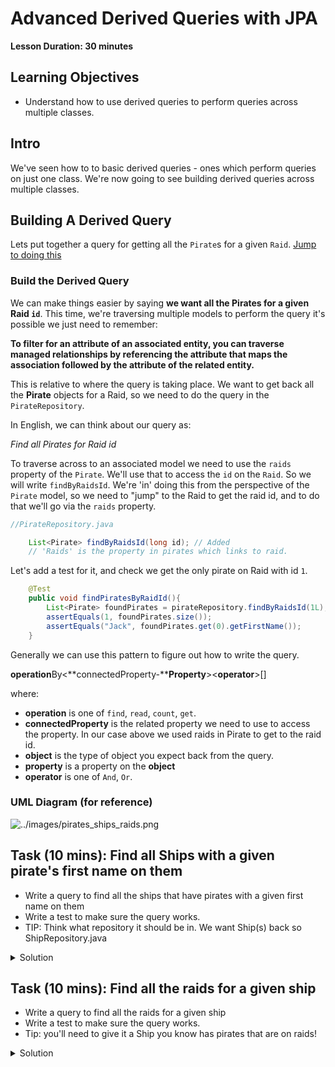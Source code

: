 # Advanced Derived Queries with JPA

**Lesson Duration: 30 minutes**

## Learning Objectives
- Understand how to use derived queries to perform queries across multiple classes.

## Intro
We've seen how to to basic derived queries - ones which perform queries on just one class. We're now going to see building derived queries across multiple classes.



## Building A Derived Query
Lets put together a query for getting all the `Pirate`s for a given `Raid`. [Jump to doing this](#build_query)




<a name="build_query"></a>
### Build the Derived Query

We can make things easier by saying **we want all the Pirates for a given Raid `id`**. This time, we're traversing multiple models to perform the query it's possible we just need to remember:

**To filter for an attribute of an associated entity, you can traverse managed relationships by referencing the attribute that maps the association followed by the attribute of the related entity.**

This is relative to where the query is taking place. We want to get back all the **Pirate** objects for a Raid, so we need to do the query in the `PirateRepository`.

In English, we can think about our query as:

*Find all Pirates for Raid id*

To traverse across to an associated model we need to use the `raids` property of the `Pirate`. We'll use that to access the `id` on the `Raid`.    So we will write `findByRaidsId`. We're 'in' doing this from the perspective of the `Pirate` model, so we need to "jump" to the Raid to get the raid id, and to do that we'll go via the `raids` property. 


```java
//PirateRepository.java

    List<Pirate> findByRaidsId(long id); // Added
    // 'Raids' is the property in pirates which links to raid.

```


Let's add a test for it, and check we get the only pirate on Raid with id `1`.

```java
	@Test
	public void findPiratesByRaidId(){
		List<Pirate> foundPirates = pirateRepository.findByRaidsId(1L);
		assertEquals(1, foundPirates.size());
		assertEquals("Jack", foundPirates.get(0).getFirstName());
	}

```

Generally we can use this pattern to figure out how to write the query.

**operation**By<**connectedProperty-****Property**><**operator**>[]

where:


*  **operation** is one of `find`, `read`, `count`, `get`.
*  **connectedProperty** is the related property we need to use to access the property. In our case above we used raids in Pirate to get to the raid id.
*  **object** is the type of object you expect back from the query. 
*  **property** is a property on the **object**
*  **operator** is one of `And`, `Or`.


### UML Diagram (for reference)

![../images/pirates_ships_raids.png](../images/pirates_ships_raids.png)

## Task (10 mins): Find all Ships with a given pirate's first name on them

* Write a query to find all the ships that have pirates with a given first name on them
* Write a test to make sure the query works.
* TIP: Think what repository it should be in. We want Ship(s) back so ShipRepository.java

<details>
<summary>
Solution
</summary>

```java
//ShipRepository.java
        List<Ship> findByPiratesFirstName(String firstName);

```

```java
//PirateserviceApplicationTests.java

@Test
	public void canFindShipsWithPiratesFirstName(){
		List<Ship> foundShips = shipRepository.findByPiratesFirstName("Maggie");

	}
	
```
</details>

## Task (10 mins): Find all the raids for a given ship

* Write a query to find all the raids for a given ship
* Write a test to make sure the query works.
* Tip: you'll need to give it a Ship you know has pirates that are on raids!

<details>
<summary>
Solution
</summary>

```java
//RaidRepository.java
       List<Raid> findByPiratesShip(Ship ship);
```

```java
//PirateserviceApplicationTests.java

	@Test
	public void canFindAllRaidsForAGivenShip(){
		Ship  foundShip = shipRepository.getOne(3L);
		List<Raid> foundRaids = raidRepository.findByPiratesShip(foundShip);
	}
	
```
</details>